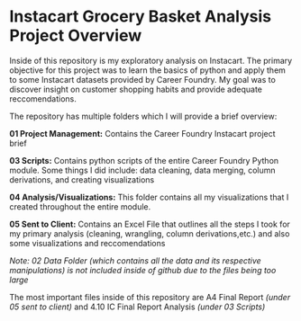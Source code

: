 # Instacart Grocery Basket Analysis Project Overview

Inside of this repository is my exploratory analysis on Instacart. The primary objective for this project was to learn the basics of python and apply them to some Instacart datasets provided by Career Foundry.
My goal was to discover insight on customer shopping habits and provide adequate reccomendations.

The repository has multiple folders which I will provide a brief overview:

**01 Project Management:** Contains the Career Foundry Instacart project brief

**03 Scripts:** Contains python scripts of the entire Career Foundry Python module. Some things I did include: data cleaning, data merging, column derivations, and creating visualizations

**04 Analysis/Visualizations:** This folder contains all my visualizations that I created throughout the entire module. 

**05 Sent to Client:** Contains an Excel File that outlines all the steps I took for my primary analysis (cleaning, wrangling, column derivations,etc.) and also some visualizations and reccomendations

_Note: 02 Data Folder (which contains all the data and its respective manipulations) is not included inside of github due to the files being too large_ 

The most important files inside of this repository are A4 Final Report _(under 05 sent to client)_ and 4.10 IC Final Report Analysis _(under 03 Scripts)_
